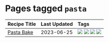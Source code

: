 # Pages tagged `pasta`

|Recipe Title|Last Updated|Tags
|:---|:---|:---|
|[Pasta Bake](../recipes/pastabake.md)|2023-06-25|[![](https://img.shields.io/badge/tag-baked-d93385)](../tags/baked.md) [![](https://img.shields.io/badge/tag-beef-f05668)](../tags/beef.md) [![](https://img.shields.io/badge/tag-pasta-cb29b)](../tags/pasta.md) [![](https://img.shields.io/badge/tag-sides-517a72)](../tags/sides.md)|